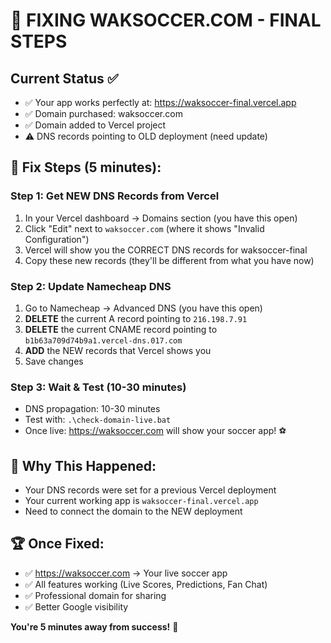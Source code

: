 # 🚀 FIXING WAKSOCCER.COM - FINAL STEPS

## Current Status ✅
- ✅ Your app works perfectly at: https://waksoccer-final.vercel.app
- ✅ Domain purchased: waksoccer.com 
- ✅ Domain added to Vercel project
- ⚠️ DNS records pointing to OLD deployment (need update)

## 🔧 Fix Steps (5 minutes):

### Step 1: Get NEW DNS Records from Vercel
1. In your Vercel dashboard → Domains section (you have this open)
2. Click "Edit" next to `waksoccer.com` (where it shows "Invalid Configuration")
3. Vercel will show you the CORRECT DNS records for waksoccer-final
4. Copy these new records (they'll be different from what you have now)

### Step 2: Update Namecheap DNS
1. Go to Namecheap → Advanced DNS (you have this open)
2. **DELETE** the current A record pointing to `216.198.7.91`
3. **DELETE** the current CNAME record pointing to `b1b63a709d74b9a1.vercel-dns.017.com`
4. **ADD** the NEW records that Vercel shows you
5. Save changes

### Step 3: Wait & Test (10-30 minutes)
- DNS propagation: 10-30 minutes
- Test with: `.\check-domain-live.bat`
- Once live: https://waksoccer.com will show your soccer app! ⚽

## 🎯 Why This Happened:
- Your DNS records were set for a previous Vercel deployment
- Your current working app is `waksoccer-final.vercel.app`
- Need to connect the domain to the NEW deployment

## 🏆 Once Fixed:
- ✅ https://waksoccer.com → Your live soccer app
- ✅ All features working (Live Scores, Predictions, Fan Chat)
- ✅ Professional domain for sharing
- ✅ Better Google visibility

**You're 5 minutes away from success!** 🚀